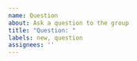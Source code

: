 ```yaml
---
name: Question
about: Ask a question to the group
title: "Question: "
labels: new, question
assignees: ''
---
```

